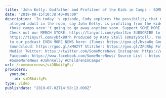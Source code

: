 ```yaml
---
title: 'John Kelly: Godfather and Profiteer of the Kids in Camps - SOME MORE NEWS'
date: "2019-09-15T10:38:40+08:00"
description: 'In today''s episode, Cody explores the possibility that maybe if an
  alleged adult in the room, say John Kelly, is profiting from the kids in camps,
  those camps aren''t going to go away anytime soon. Support SOME MORE NEWS: http://www.patreon.com/SomeMoreNews
  Check out our MERCH STORE: https://tinyurl.com/y4xxl3zn SUBSCRIBE to SOME MORE NEWS:
  https://tinyurl.com/ybfx89rh Produced by Katy Stoll (@KatyStoll). You can subscribe
  to our podcast EVEN MORE NEWS here: iTunes: https://goo.gl/bveu8q Google Play: https://goo.gl/zpnhN9
  Soundcloud: https://goo.gl/xMHZYT Stitcher: https://goo.gl/ZFdRhp Follow us on social
  Media! Twitter: https://twitter.com/SomeMoreNews Instagram: https://www.instagram.com/SomeMoreNews/
  Facebook: https://www.facebook.com/SomeMoreNews/ Source List - https://tinyurl.com/y5a2drez
  #SomeMoreNews #JohnKelly #ChildrenInCamps'
url: /somemorenews/siOBkdifgFc/
providers:
  youtube:
    id: siOBkdifgFc
type: video
publishdate: "2019-07-02T14:58:13.000Z"
---
```

